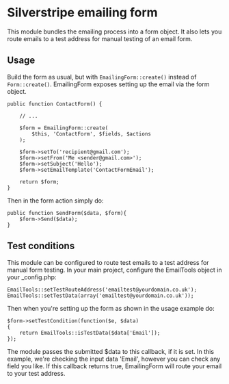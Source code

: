 # Silverstripe emailing form

This module bundles the emailing process into a form object. It also lets you route emails to a test address for manual testing of an email form.

## Usage

Build the form as usual, but with `EmailingForm::create()` instead of `Form::create()`.
EmailingForm exposes setting up the email via the form object.


    public function ContactForm() {

        // ...

        $form = EmailingForm::create(
            $this, 'ContactForm', $fields, $actions
        );

        $form->setTo('recipient@gmail.com');
        $form->setFrom('Me <sender@gmail.com>');
        $form->setSubject('Hello');
        $form->setEmailTemplate('ContactFormEmail');

        return $form;
    }


Then in the form action simply do:

    public function SendForm($data, $form){
        $form->Send($data);
    }

## Test conditions

This module can be configured to route test emails to a test address for manual form testing.
In your main project, configure the EmailTools object in your _config.php:

    EmailTools::setTestRouteAddress('emailtest@yourdomain.co.uk');
    EmailTools::setTestData(array('emailtest@yourdomain.co.uk'));


Then when you're setting up the form as shown in the usage example do:

    $form->setTestCondition(function($e, $data)
    {
        return EmailTools::isTestData($data['Email']);
    });

The module passes the submitted $data to this callback, if it is set.
In this example, we're checking the input data 'Email', however you can check any field you like.
If this callback returns true, EmailingForm will route your email to your test address.

